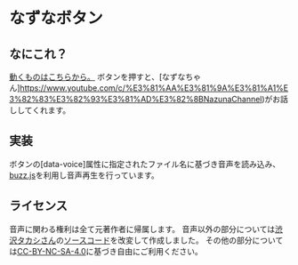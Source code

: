 # なずなボタン

## なにこれ？
[動くものはこちらから。](https://alsyune.github.io/test/)
ボタンを押すと、[なずなちゃん]https://www.youtube.com/c/%E3%81%AA%E3%81%9A%E3%81%A1%E3%82%83%E3%82%93%E3%81%AD%E3%82%8BNazunaChannel)がお話ししてくれます。

## 実装
ボタンの[data-voice]属性に指定されたファイル名に基づき音声を読み込み、
[buzz.js](http://buzz.jaysalvat.com/)を利用し音声再生を行っています。

## ライセンス
音声に関わる権利は全て元著作者に帰属します。
音声以外の部分については[渋沢タカシさん](https://twitter.com/niltea)の[ソースコード](https://github.com/niltea/hanarisa-button)を改変して作成しました。
その他の部分については[CC-BY-NC-SA-4.0](http://creativecommons.org/licenses/by-nc-sa/4.0/deed.ja)に基づき自由にご利用ください。
